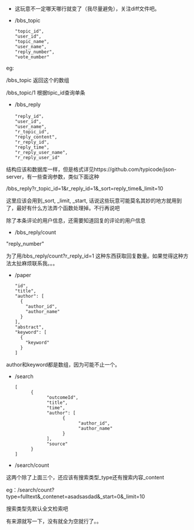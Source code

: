 * 这玩意不一定哪天哪行就变了（我尽量避免），关注diff文件吧。

* /bbs_topic

      "topic_id",
      "user_id",
      "topic_name",
      "user_name",
      "reply_number",
      "vote_number"

eg:

/bbs_topic   返回这个的数组

/bbs_topic/1 根据tipic_id查询单条

* /bbs_reply

      "reply_id"，
      "user_id",
      "user_name",
      "r_topic_id",
      "reply_content",
      "r_reply_id",
      "reply_time",
      "r_reply_user_name",
      "r_reply_user_id"

结构应该和数据库一样，但是格式详见https://github.com/typicode/json-server，有一些查询参数，类似下面这种

/bbs_reply?r_topic_id=1&r_reply_id=1&_sort=reply_time&_limit=10

这里应该会用到_sort, _limit, _start, 话说这些玩意可能莫名其妙的地方就用到了，最好有什么方法弄个函数处理掉。不行再说吧

除了本条评论的用户信息，还需要知道回复的评论的用户信息

* /bbs_reply/count

"reply_number"

为了用/bbs_reply/count?r_reply_id=1 这种东西获取回复数量。如果觉得这种方法太扯麻烦联系我。。。

* /paper

      "id",
      "title",
      "author": [
        {
          "author_id",
          "author_name"
        }
      ],
      "abstract",
      "keyword": [
        {
          "keyword"
        }
      ]
      
author和keyword都是数组，因为可能不止一个。

* /search

      [
            {
                  "outcomeId",
                  "title",
                  "time",
                  "author": [
                        {
                              "author_id",
                              "author_name"
                        }
                  ],
                  "source"
            }
      ]
* /search/count

这两个除了上面三个，还应该有搜索类型_type还有搜索内容_content

eg：/search/count?type=fulltext&_contenet=asadsasdad&_start=0&_limit=10

搜索类型先默认全文检索吧

有来源就写一下，没有就全为空就行了。。
